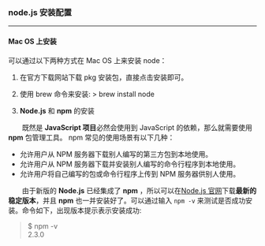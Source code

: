 ### node.js 安装配置

---

#### Mac OS 上安装

可以通过以下两种方式在 Mac OS 上来安装 node：

1. 在官方下载网站下载 pkg 安装包，直接点击安装即可。
2. 使用 brew 命令来安装: > brew install node
   <br/>

3. **Node.js** 和 **npm** 的安装

&emsp;&emsp;既然是 **JavaScript 项目**必然会使用到 JavaScript 的依赖，那么就需要使用 **npm** 包管理工具。
npm 常见的使用场景有以下几种：

- 允许用户从 NPM 服务器下载别人编写的第三方包到本地使用。
- 允许用户从 NPM 服务器下载并安装别人编写的命令行程序到本地使用。
- 允许用户将自己编写的包或命令行程序上传到 NPM 服务器供别人使用。

&emsp;&emsp;由于新版的 **Node.js** 已经集成了 **npm** ，所以可以在[Node.js 官网](https://nodejs.org/en/)下载**最新的稳定版本**，并且 **npm** 也一并安装好了。可以通过输入 `npm -v` 来测试是否成功安装。命令如下，出现版本提示表示安装成功:

> \$ npm -v<br/>
> 2.3.0
